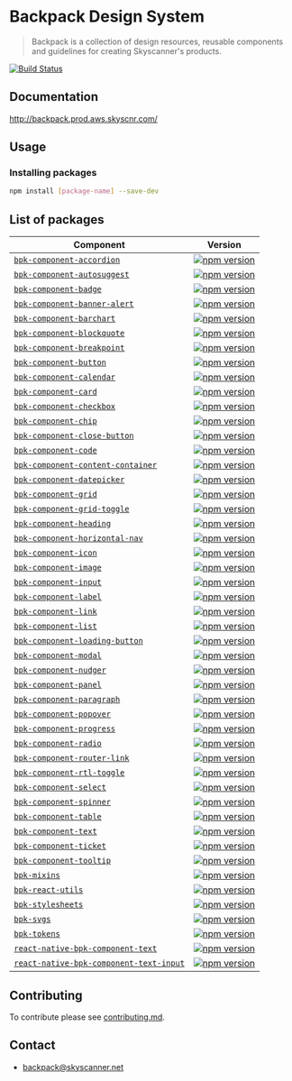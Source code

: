 # Backpack Design System

> Backpack is a collection of design resources, reusable components and guidelines for creating Skyscanner's products.

[![Build Status](https://travis-ci.org/Skyscanner/backpack.svg?branch=master)](https://travis-ci.org/Skyscanner/backpack)

## Documentation

http://backpack.prod.aws.skyscnr.com/

## Usage

### Installing packages

```sh
npm install [package-name] --save-dev
```

## List of packages

| Component | Version |
|--------|-------|
| [`bpk-component-accordion`](/packages/bpk-component-accordion) | [![npm version](https://badge.fury.io/js/bpk-component-accordion.svg)](http://badge.fury.io/js/bpk-component-accordion) |
| [`bpk-component-autosuggest`](/packages/bpk-component-autosuggest) | [![npm version](https://badge.fury.io/js/bpk-component-autosuggest.svg)](http://badge.fury.io/js/bpk-component-autosuggest) |
| [`bpk-component-badge`](/packages/bpk-component-badge) | [![npm version](https://badge.fury.io/js/bpk-component-badge.svg)](http://badge.fury.io/js/bpk-component-badge) |
| [`bpk-component-banner-alert`](/packages/bpk-component-banner-alert) | [![npm version](https://badge.fury.io/js/bpk-component-banner-alert.svg)](http://badge.fury.io/js/bpk-component-banner-alert) |
| [`bpk-component-barchart`](/packages/bpk-component-barchart) | [![npm version](https://badge.fury.io/js/bpk-component-barchart.svg)](http://badge.fury.io/js/bpk-component-barchart) |
| [`bpk-component-blockquote`](/packages/bpk-component-blockquote) | [![npm version](https://badge.fury.io/js/bpk-component-blockquote.svg)](http://badge.fury.io/js/bpk-component-blockquote) |
| [`bpk-component-breakpoint`](/packages/bpk-component-breakpoint) | [![npm version](https://badge.fury.io/js/bpk-component-breakpoint.svg)](http://badge.fury.io/js/bpk-component-breakpoint) |
| [`bpk-component-button`](/packages/bpk-component-button) | [![npm version](https://badge.fury.io/js/bpk-component-button.svg)](http://badge.fury.io/js/bpk-component-button) |
| [`bpk-component-calendar`](/packages/bpk-component-calendar) | [![npm version](https://badge.fury.io/js/bpk-component-calendar.svg)](http://badge.fury.io/js/bpk-component-calendar) |
| [`bpk-component-card`](/packages/bpk-component-card) | [![npm version](https://badge.fury.io/js/bpk-component-card.svg)](http://badge.fury.io/js/bpk-component-card) |
| [`bpk-component-checkbox`](/packages/bpk-component-checkbox) | [![npm version](https://badge.fury.io/js/bpk-component-checkbox.svg)](http://badge.fury.io/js/bpk-component-checkbox) |
| [`bpk-component-chip`](/packages/bpk-component-chip) | [![npm version](https://badge.fury.io/js/bpk-component-chip.svg)](http://badge.fury.io/js/bpk-component-chip) |
| [`bpk-component-close-button`](/packages/bpk-component-close-button) | [![npm version](https://badge.fury.io/js/bpk-component-close-button.svg)](http://badge.fury.io/js/bpk-component-close-button) |
| [`bpk-component-code`](/packages/bpk-component-code) | [![npm version](https://badge.fury.io/js/bpk-component-code.svg)](http://badge.fury.io/js/bpk-component-code) |
| [`bpk-component-content-container`](/packages/bpk-component-content-container) | [![npm version](https://badge.fury.io/js/bpk-component-content-container.svg)](http://badge.fury.io/js/bpk-component-content-container) |
| [`bpk-component-datepicker`](/packages/bpk-component-datepicker) | [![npm version](https://badge.fury.io/js/bpk-component-datepicker.svg)](http://badge.fury.io/js/bpk-component-datepicker) |
| [`bpk-component-grid`](/packages/bpk-component-grid) | [![npm version](https://badge.fury.io/js/bpk-component-grid.svg)](http://badge.fury.io/js/bpk-component-grid) |
| [`bpk-component-grid-toggle`](/packages/bpk-component-grid-toggle) | [![npm version](https://badge.fury.io/js/bpk-component-grid-toggle.svg)](http://badge.fury.io/js/bpk-component-grid-toggle) |
| [`bpk-component-heading`](/packages/bpk-component-heading) | [![npm version](https://badge.fury.io/js/bpk-component-heading.svg)](http://badge.fury.io/js/bpk-component-heading) |
| [`bpk-component-horizontal-nav`](/packages/bpk-component-horizontal-nav) | [![npm version](https://badge.fury.io/js/bpk-component-horizontal-nav.svg)](http://badge.fury.io/js/bpk-component-horizontal-nav) |
| [`bpk-component-icon`](/packages/bpk-component-icon) | [![npm version](https://badge.fury.io/js/bpk-component-icon.svg)](http://badge.fury.io/js/bpk-component-icon) |
| [`bpk-component-image`](/packages/bpk-component-image) | [![npm version](https://badge.fury.io/js/bpk-component-image.svg)](http://badge.fury.io/js/bpk-component-image) |
| [`bpk-component-input`](/packages/bpk-component-input) | [![npm version](https://badge.fury.io/js/bpk-component-input.svg)](http://badge.fury.io/js/bpk-component-input) |
| [`bpk-component-label`](/packages/bpk-component-label) | [![npm version](https://badge.fury.io/js/bpk-component-label.svg)](http://badge.fury.io/js/bpk-component-label) |
| [`bpk-component-link`](/packages/bpk-component-link) | [![npm version](https://badge.fury.io/js/bpk-component-link.svg)](http://badge.fury.io/js/bpk-component-link) |
| [`bpk-component-list`](/packages/bpk-component-list) | [![npm version](https://badge.fury.io/js/bpk-component-list.svg)](http://badge.fury.io/js/bpk-component-list) |
| [`bpk-component-loading-button`](/packages/bpk-component-loading-button) | [![npm version](https://badge.fury.io/js/bpk-component-loading-button.svg)](http://badge.fury.io/js/bpk-component-loading-button) |
| [`bpk-component-modal`](/packages/bpk-component-modal) | [![npm version](https://badge.fury.io/js/bpk-component-modal.svg)](http://badge.fury.io/js/bpk-component-modal) |
| [`bpk-component-nudger`](/packages/bpk-component-nudger) | [![npm version](https://badge.fury.io/js/bpk-component-nudger.svg)](http://badge.fury.io/js/bpk-component-nudger) |
| [`bpk-component-panel`](/packages/bpk-component-panel) | [![npm version](https://badge.fury.io/js/bpk-component-panel.svg)](http://badge.fury.io/js/bpk-component-panel) |
| [`bpk-component-paragraph`](/packages/bpk-component-paragraph) | [![npm version](https://badge.fury.io/js/bpk-component-paragraph.svg)](http://badge.fury.io/js/bpk-component-paragraph) |
| [`bpk-component-popover`](/packages/bpk-component-popover) | [![npm version](https://badge.fury.io/js/bpk-component-popover.svg)](http://badge.fury.io/js/bpk-component-popover) |
| [`bpk-component-progress`](/packages/bpk-component-progress) | [![npm version](https://badge.fury.io/js/bpk-component-progress.svg)](http://badge.fury.io/js/bpk-component-progress) |
| [`bpk-component-radio`](/packages/bpk-component-radio) | [![npm version](https://badge.fury.io/js/bpk-component-radio.svg)](http://badge.fury.io/js/bpk-component-radio) |
| [`bpk-component-router-link`](/packages/bpk-component-router-link) | [![npm version](https://badge.fury.io/js/bpk-component-router-link.svg)](http://badge.fury.io/js/bpk-component-router-link) |
| [`bpk-component-rtl-toggle`](/packages/bpk-component-rtl-toggle) | [![npm version](https://badge.fury.io/js/bpk-component-rtl-toggle.svg)](http://badge.fury.io/js/bpk-component-rtl-toggle) |
| [`bpk-component-select`](/packages/bpk-component-select) | [![npm version](https://badge.fury.io/js/bpk-component-select.svg)](http://badge.fury.io/js/bpk-component-select) |
| [`bpk-component-spinner`](/packages/bpk-component-spinner) | [![npm version](https://badge.fury.io/js/bpk-component-spinner.svg)](http://badge.fury.io/js/bpk-component-spinner) |
| [`bpk-component-table`](/packages/bpk-component-table) | [![npm version](https://badge.fury.io/js/bpk-component-table.svg)](http://badge.fury.io/js/bpk-component-table) |
| [`bpk-component-text`](/packages/bpk-component-text) | [![npm version](https://badge.fury.io/js/bpk-component-text.svg)](http://badge.fury.io/js/bpk-component-text) |
| [`bpk-component-ticket`](/packages/bpk-component-ticket) | [![npm version](https://badge.fury.io/js/bpk-component-ticket.svg)](http://badge.fury.io/js/bpk-component-ticket) |
| [`bpk-component-tooltip`](/packages/bpk-component-tooltip) | [![npm version](https://badge.fury.io/js/bpk-component-tooltip.svg)](http://badge.fury.io/js/bpk-component-tooltip) |
| [`bpk-mixins`](/packages/bpk-mixins) | [![npm version](https://badge.fury.io/js/bpk-mixins.svg)](http://badge.fury.io/js/bpk-mixins) |
| [`bpk-react-utils`](/packages/bpk-react-utils) | [![npm version](https://badge.fury.io/js/bpk-react-utils.svg)](http://badge.fury.io/js/bpk-react-utils) |
| [`bpk-stylesheets`](/packages/bpk-stylesheets) | [![npm version](https://badge.fury.io/js/bpk-stylesheets.svg)](http://badge.fury.io/js/bpk-stylesheets) |
| [`bpk-svgs`](/packages/bpk-svgs) | [![npm version](https://badge.fury.io/js/bpk-svgs.svg)](http://badge.fury.io/js/bpk-svgs) |
| [`bpk-tokens`](/packages/bpk-tokens) | [![npm version](https://badge.fury.io/js/bpk-tokens.svg)](http://badge.fury.io/js/bpk-tokens) |
| [`react-native-bpk-component-text`](/native/packages/react-native-bpk-component-text) | [![npm version](https://badge.fury.io/js/react-native-bpk-component-text.svg)](http://badge.fury.io/js/react-native-bpk-component-text) |
| [`react-native-bpk-component-text-input`](/native/packages/react-native-bpk-component-text-input) | [![npm version](https://badge.fury.io/js/react-native-bpk-component-text-input.svg)](http://badge.fury.io/js/react-native-bpk-component-text-input) |

## Contributing

To contribute please see [contributing.md](contributing.md).

## Contact
- backpack@skyscanner.net
